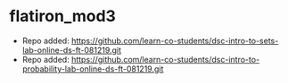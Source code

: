 # flatiron_mod3

- Repo added: https://github.com/learn-co-students/dsc-intro-to-sets-lab-online-ds-ft-081219.git
- Repo added: https://github.com/learn-co-students/dsc-intro-to-probability-lab-online-ds-ft-081219.git